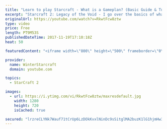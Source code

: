 ```yaml
---
title: "Learn to play Starcraft - What is a Gameplan? (Basic Guide & Tutorial)"
excerpt: "Starcraft 2: Legacy of the Void - I go over the basics of what a gameplan in starcraft 2 is and how to put one together.  Note this is not a guide on WHAT gameplan you should be using as each race!"
originalUrl: https://youtube.com/watch?v=RkwtFcw8ztw
type: video
price: Free
length: PT9M53S
publishedDateTime: 2017-11-19T17:10:18Z
heat: 50

featuredContent: "<iframe width=\"800\" height=\"500\" frameborder=\"0\" src=\"https://www.youtube.com/embed/RkwtFcw8ztw\" allow=\"accelerometer; autoplay; encrypted-media; gyroscope; picture-in-picture\" allowfullscreen></iframe>"

provider:
  name: WinterStarcraft
  domain: youtube.com

topics:
  - StarCraft 2

images:
  - url: https://i.ytimg.com/vi/RkwtFcw8ztw/maxresdefault.jpg
    width: 1280
    height: 720
    isCached: true

secured: "lrzreCLYNk7Wauf71tCrUp6LzDOkKvxlNinDc9sSitglMA2buzK1lG1hjmHw3PEMhiSE2wmRf1GI0uemQX9V5l8S3ediWxatYJlKwrps1Zfb8FduZedV6RtRUwEN+6ao9jPxd2oQQb31Q1LCsSlABLFcqOEthEIX/xZvw+9hsyjVDmgbNp9LUHu8JKNDrNqhyiBPZcMQLoRcEYa9WxSswANu0hH9O8R5G3OjkNFcwZ9ibEE/XrUtEO0hWRom39u1MKVj4Bl2YCkHhelmgReZ+cYUlRxiiuKUtDXHdm0nQCAjEeSxyRq35yaHXiq1EDesBCUw4Z/BKgiy3IEzDKpS27gRfeBpsHqqLyvpezL6J8uNjJOYTkCWKSw/NhxVtlZbiKSNoWbNHLwk98mVVDR9QKij8YK/9c1722wFPT+vM7c=;uw56eHvGByy6H84tFk+Qtg=="
---
```


